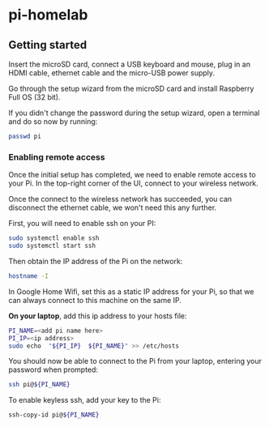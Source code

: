 # pi-homelab

## Getting started

Insert the microSD card, connect a USB keyboard and mouse, plug in an HDMI cable, ethernet cable and the micro-USB power supply.

Go through the setup wizard from the microSD card and install Raspberry Full OS (32 bit).

If you didn't change the password during the setup wizard, open a terminal and do so now by running:

```bash
passwd pi
```

### Enabling remote access

Once the initial setup has completed, we need to enable remote access to your Pi. In the top-right corner of the UI, connect to your wireless network.

Once the connect to the wireless network has succeeded, you can disconnect the ethernet cable, we won't need this any further.

First, you will need to enable ssh on your PI:

```bash
sudo systemctl enable ssh
sudo systemctl start ssh
```

Then obtain the IP address of the Pi on the network:

```bash
hostname -I
```

In Google Home Wifi, set this as a static IP address for your Pi, so that we can always connect to this machine on the same IP.

**On your laptop**, add this ip address to your hosts file:

```bash
PI_NAME=<add pi name here>
PI_IP=<ip address>
sudo echo  "${PI_IP}  ${PI_NAME}" >> /etc/hosts
```

You should now be able to connect to the Pi from your laptop, entering your password when prompted:

```bash
ssh pi@${PI_NAME}
```

To enable keyless ssh, add your key to the Pi:

```bash
ssh-copy-id pi@${PI_NAME}
```
